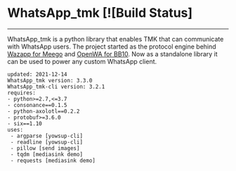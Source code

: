 # WhatsApp_tmk [![Build Status]
---

WhatsApp_tmk is a python library that enables TMK that can communicate with WhatsApp users.
The project started as the protocol engine behind [Wazapp for Meego](https://wiki.maemo.org/Wazapp) and
[OpenWA for BB10](https://www.lowyat.net/2013/5896/try-this-openwhatsapp-for-blackberry-10/). Now as a standalone
library it can be used to power any custom WhatsApp client.

```
updated: 2021-12-14
WhatsApp_tmk version: 3.3.0
WhatsApp_tmk-cli version: 3.2.1
requires:
- python>=2.7,<=3.7
- consonance==0.1.5
- python-axolotl==0.2.2
- protobuf>=3.6.0
- six==1.10
uses:
 - argparse [yowsup-cli]
 - readline [yowsup-cli]
 - pillow [send images]
 - tqdm [mediasink demo]
 - requests [mediasink demo]
```


